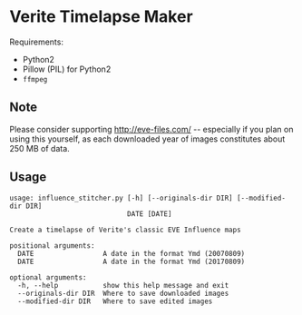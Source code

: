 # Verite Timelapse Maker

Requirements:

* Python2
* Pillow (PIL) for Python2
* `ffmpeg`

## Note

Please consider supporting http://eve-files.com/ -- especially if you plan on using this yourself, as each downloaded year of images constitutes about 250 MB of data.

## Usage

```
usage: influence_stitcher.py [-h] [--originals-dir DIR] [--modified-dir DIR]
                             DATE [DATE]

Create a timelapse of Verite's classic EVE Influence maps

positional arguments:
  DATE                 A date in the format Ymd (20070809)
  DATE                 A date in the format Ymd (20170809)

optional arguments:
  -h, --help           show this help message and exit
  --originals-dir DIR  Where to save downloaded images
  --modified-dir DIR   Where to save edited images
```
